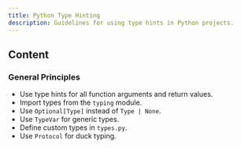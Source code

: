 ```yaml
---
title: Python Type Hinting
description: Guidelines for using type hints in Python projects.
---
```


## Content

### General Principles
- Use type hints for all function arguments and return values.
- Import types from the `typing` module.
- Use `Optional[Type]` instead of `Type | None`.
- Use `TypeVar` for generic types.
- Define custom types in `types.py`.
- Use `Protocol` for duck typing.

